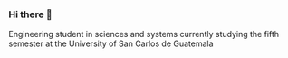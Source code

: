 ### Hi there 👋
Engineering student in sciences and systems currently studying the fifth semester at the University of San Carlos de Guatemala
